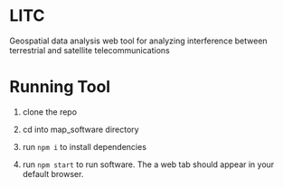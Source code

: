 # LITC
Geospatial data analysis web tool for analyzing interference between terrestrial and satellite telecommunications

# Running Tool

1) clone the repo
   
3) cd into map_software directory
   
5) run ```npm i``` to install dependencies
   
7) run ```npm start``` to run software. The a web tab should appear in your default browser.

